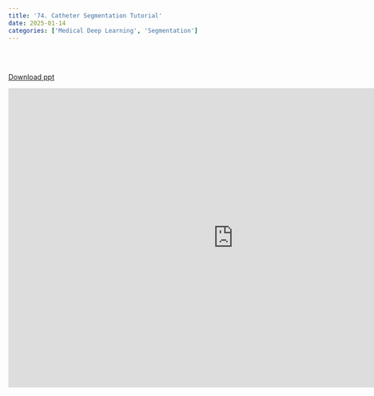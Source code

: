 ```yaml
---
title: '74. Catheter Segmentation Tutorial'
date: 2025-01-14
categories: ['Medical Deep Learning', 'Segmentation']
---
```


<br><br>

[Download ppt](/ppt/74.pptx)

<center>
<iframe src="https://docs.google.com/presentation/d/e/2PACX-1vRvPuLa4NkcyIP9aRL3xfQj671iSwRYv6jvVXdq8_2aL-eOgTQzrdO6GU81uvLEag/embed?start=false&loop=false&delayms=3000" frameborder="0" width="900" height="600" allowfullscreen="true" mozallowfullscreen="true" webkitallowfullscreen="true min-width="350px"></iframe>
</center>

<br>

<script src="https://utteranc.es/client.js"
        repo="RTOS-KGU/RTOS-utterances-comment"
        issue-term="pathname"
        label="Comment"
        theme="github-light"
        crossorigin="anonymous"
        async>
</script>